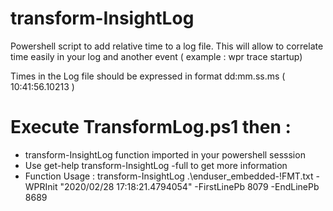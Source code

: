 # transform-InsightLog

Powershell script to add relative time to a  log file. 
This will allow to correlate time easily in your log and another event ( example : wpr trace startup) 

Times in the Log file should be expressed in format dd:mm.ss.ms  ( 10:41:56.10213 )

# Execute TransformLog.ps1 then :
- transform-InsightLog function imported in your powershell sesssion
- Use get-help transform-InsightLog -full to get more information
- Function Usage : transform-InsightLog .\enduser_embedded-!FMT.txt -WPRInit "2020/02/28 17:18:21.4794054" -FirstLinePb 8079 -EndLinePb 8689

